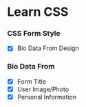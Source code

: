 # Learn CSS

### CSS Form Style
- [x] Bio Data From Design
### Bio Data From
- [x] Form Title
- [x] User Image/Photo
- [x] Personal Information